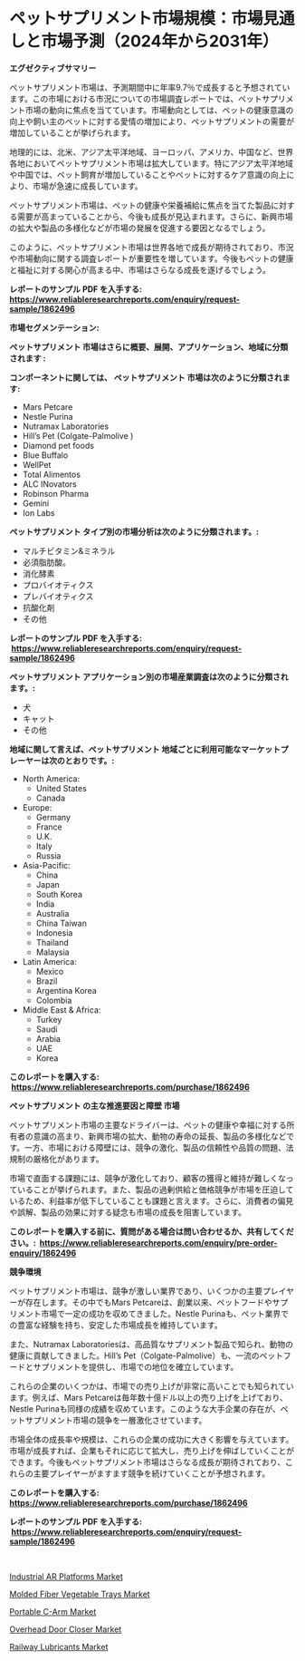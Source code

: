 <p><h1>ペットサプリメント市場規模：市場見通しと市場予測（2024年から2031年）</h1></p><p><strong>エグゼクティブサマリー</strong></p>
<p><p>ペットサプリメント市場は、予測期間中に年率9.7％で成長すると予想されています。この市場における市況についての市場調査レポートでは、ペットサプリメント市場の動向に焦点を当てています。市場動向としては、ペットの健康意識の向上や飼い主のペットに対する愛情の増加により、ペットサプリメントの需要が増加していることが挙げられます。</p><p>地理的には、北米、アジア太平洋地域、ヨーロッパ、アメリカ、中国など、世界各地においてペットサプリメント市場は拡大しています。特にアジア太平洋地域や中国では、ペット飼育が増加していることやペットに対するケア意識の向上により、市場が急速に成長しています。</p><p>ペットサプリメント市場は、ペットの健康や栄養補給に焦点を当てた製品に対する需要が高まっていることから、今後も成長が見込まれます。さらに、新興市場の拡大や製品の多様化などが市場の発展を促進する要因となるでしょう。</p><p>このように、ペットサプリメント市場は世界各地で成長が期待されており、市況や市場動向に関する調査レポートが重要性を増しています。今後もペットの健康と福祉に対する関心が高まる中、市場はさらなる成長を遂げるでしょう。</p></p>
<p><strong>レポートのサンプル PDF を入手する: <a href="https://www.reliableresearchreports.com/enquiry/request-sample/1862496">https://www.reliableresearchreports.com/enquiry/request-sample/1862496</a></strong></p>
<p><strong>市場セグメンテーション:</strong></p>
<p><strong> ペットサプリメント 市場はさらに概要、展開、アプリケーション、地域に分類されます :</strong></p>
<p><strong>コンポーネントに関しては、 ペットサプリメント 市場は次のように分類されます: &nbsp;</strong></p>
<p><ul><li>Mars Petcare</li><li>Nestle Purina</li><li>Nutramax Laboratories</li><li>Hill’s Pet (Colgate-Palmolive )</li><li>Diamond pet foods</li><li>Blue Buffalo</li><li>WellPet</li><li>Total Alimentos</li><li>ALC INovators</li><li>Robinson Pharma</li><li>Gemini</li><li>Ion Labs</li></ul></p>
<p><strong> ペットサプリメント タイプ別の市場分析は次のように分類されます。:</strong></p>
<p><ul><li>マルチビタミン&ミネラル</li><li>必須脂肪酸。</li><li>消化酵素</li><li>プロバイオティクス</li><li>プレバイオティクス</li><li>抗酸化剤</li><li>その他</li></ul></p>
<p><strong>レポートのサンプル PDF を入手する: &nbsp;<a href="https://www.reliableresearchreports.com/enquiry/request-sample/1862496">https://www.reliableresearchreports.com/enquiry/request-sample/1862496</a></strong></p>
<p><strong> ペットサプリメント アプリケーション別の市場産業調査は次のように分類されます。:</strong></p>
<p><ul><li>犬</li><li>キャット</li><li>その他</li></ul></p>
<p><strong>地域に関して言えば、ペットサプリメント 地域ごとに利用可能なマーケットプレーヤーは次のとおりです。:</strong></p>
<p><ul>
    <li>
        North America:
        <ul>
            <li>United States</li>
            <li>Canada</li>
        </ul>
    </li>
    <li>
        Europe:
        <ul>
            <li>Germany</li>
            <li>France</li>
            <li>U.K.</li>
            <li>Italy</li>
            <li>Russia</li>
        </ul>
    </li>
    <li>
        Asia-Pacific:
        <ul>
            <li>China</li>
            <li>Japan</li>
            <li>South Korea</li>
            <li>India</li>
            <li>Australia</li>
            <li>China Taiwan</li>
            <li>Indonesia</li>
            <li>Thailand</li>
            <li>Malaysia</li>
        </ul>
    </li>
    <li>
        Latin America:
        <ul>
            <li>Mexico</li>
            <li>Brazil</li>
            <li>Argentina Korea</li>
            <li>Colombia</li>
        </ul>
    </li>
    <li>
        Middle East & Africa:
        <ul>
            <li>Turkey</li>
            <li>Saudi</li>
            <li>Arabia</li>
            <li>UAE</li>
            <li>Korea</li>
        </ul>
    </li>
    </ul></p>
<p><strong>このレポートを購入する: &nbsp;<a href="https://www.reliableresearchreports.com/purchase/1862496">https://www.reliableresearchreports.com/purchase/1862496</a></strong></p>
<p><strong>ペットサプリメント の主な推進要因と障壁 市場</strong></p>
<p><p>ペットサプリメント市場の主要なドライバーは、ペットの健康や幸福に対する所有者の意識の高まり、新興市場の拡大、動物の寿命の延長、製品の多様化などです。一方、市場における障壁には、競争の激化、製品の信頼性や品質の問題、法規制の厳格化があります。</p><p>市場で直面する課題には、競争が激化しており、顧客の獲得と維持が難しくなっていることが挙げられます。また、製品の過剰供給と価格競争が市場を圧迫しているため、利益率が低下していることも課題と言えます。さらに、消費者の偏見や誤解、製品の効果に対する疑念も市場の成長を阻害しています。</p></p>
<p><strong>このレポートを購入する前に、質問がある場合は問い合わせるか、共有してください。:&nbsp; <a href="https://www.reliableresearchreports.com/enquiry/pre-order-enquiry/1862496">https://www.reliableresearchreports.com/enquiry/pre-order-enquiry/1862496</a></strong></p>
<p><strong>競争環境</strong></p>
<p><p>ペットサプリメント市場は、競争が激しい業界であり、いくつかの主要プレイヤーが存在します。その中でもMars Petcareは、創業以来、ペットフードやサプリメント市場で一定の成功を収めてきました。Nestle Purinaも、ペット業界での豊富な経験を持ち、安定した市場成長を維持しています。 </p><p>また、Nutramax Laboratoriesは、高品質なサプリメント製品で知られ、動物の健康に貢献してきました。Hill’s Pet（Colgate-Palmolive）も、一流のペットフードとサプリメントを提供し、市場での地位を確立しています。</p><p>これらの企業のいくつかは、市場での売り上げが非常に高いことでも知られています。例えば、Mars Petcareは毎年数十億ドル以上の売り上げを上げており、Nestle Purinaも同様の成績を収めています。このような大手企業の存在が、ペットサプリメント市場の競争を一層激化させています。</p><p>市場全体の成長率や規模は、これらの企業の成功に大きく影響を与えています。市場が成長すれば、企業もそれに応じて拡大し、売り上げを伸ばしていくことができます。今後もペットサプリメント市場はさらなる成長が期待されており、これらの主要プレイヤーがますます競争を続けていくことが予想されます。</p></p>
<p><strong>このレポートを購入する: &nbsp; <a href="https://www.reliableresearchreports.com/purchase/1862496">https://www.reliableresearchreports.com/purchase/1862496</a></strong></p>
<p><strong>レポートのサンプル PDF を入手する: &nbsp;<a href="https://www.reliableresearchreports.com/enquiry/request-sample/1862496">https://www.reliableresearchreports.com/enquiry/request-sample/1862496</a></strong><strong></strong></p>
<p>&nbsp;</p>
<p><p><a href="https://cute-banjo-8ca.notion.site/Industrial-AR-Platforms-Market-Size-Share-Trends-Analysis-Report-By-Material-By-Type-By-End-use-26f28da5d3b143e7aafa264a073c6492">Industrial AR Platforms Market</a></p><p><a href="https://view.publitas.com/reportprime-1/molded-fiber-vegetable-trays-market-size-reflecting-a-forecast-till-2030-market-by-type-by-application-and-by-geography/">Molded Fiber Vegetable Trays Market</a></p><p><a href="https://issuu.com/reportprime-2/docs/portable-c-arm-market-size-2030.pptx">Portable C-Arm Market</a></p><p><a href="https://github.com/vimar16th/Market-Research-Report-List-3/blob/main/overhead-door-closer-market.md">Overhead Door Closer Market</a></p><p><a href="https://github.com/luckyshygirl/Market-Research-Report-List-3/blob/main/railway-lubricants-market.md">Railway Lubricants Market</a></p></p>